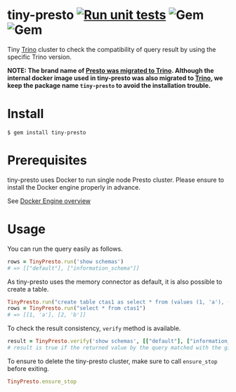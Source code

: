 # tiny-presto [![Run unit tests](https://github.com/Lewuathe/tiny-presto/actions/workflows/ruby.yml/badge.svg)](https://github.com/Lewuathe/tiny-presto/actions/workflows/ruby.yml) ![Gem](https://img.shields.io/gem/v/tiny-presto) ![Gem](https://img.shields.io/gem/dt/tiny-presto)

Tiny [Trino](https://trino.io/) cluster to check the compatibility of query result by using the specific Trino version.

**NOTE: The brand name of [Presto was migrated to Trino](https://trino.io/blog/2020/12/27/announcing-trino.html). Although the internal docker image used in tiny-presto was also migrated to [Trino](https://hub.docker.com/r/trinodb/trino), we keep the package name `tiny-presto` to avoid the installation trouble.**

# Install

```
$ gem install tiny-presto
```

# Prerequisites

tiny-presto uses Docker to run single node Presto cluster. Please ensure to install the Docker engine properly in advance.

See [Docker Engine overview](https://docs.docker.com/install/)

# Usage

You can run the query easily as follows.

```ruby
rows = TinyPresto.run('show schemas')
# => [["default"], ["information_schema"]]
```

As tiny-presto uses the memory connector as default, it is also possible to create a table.

```ruby
TinyPresto.run("create table ctas1 as select * from (values (1, 'a'), (2, 'b')) t(c1, c2)")
rows = TinyPresto.run("select * from ctas1")
# => [[1, 'a'], [2, 'b']]
```

To check the result consistency, `verify` method is available.

```ruby
result = TinyPresto.verify('show schemas', [["default"], ["information_schema"]])
# result is true if the returned value by the query matched with the given expected result.
```

To ensure to delete the tiny-presto cluster, make sure to call `ensure_stop` before exiting.

```ruby
TinyPresto.ensure_stop
```
